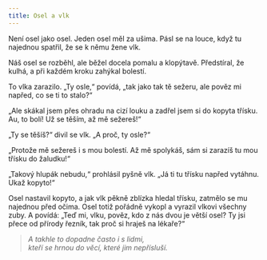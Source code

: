 ```yaml
---
title: Osel a vlk
---
```


  

Není osel jako osel. Jeden osel měl za ušima. Pásl se na louce, když tu najednou spatřil, že se k němu žene vlk.

Náš osel se rozběhl, ale běžel docela pomalu a klopýtavě. Před­stíral, že kulhá, a při každém kroku zahýkal bolestí.

To vlka zarazilo. „Ty osle,“ povídá, „tak jako tak tě sežeru, ale pověz mi napřed, co se ti to stalo?“

„Ale skákal jsem přes ohradu na cizí louku a zadřel jsem si do kopyta třísku. Au, to bolí! Už se těším, až mě sežereš!“

„Ty se těšíš?“ divil se vlk. „A proč, ty osle?“

„Protože mě sežereš i s mou bolestí. Až mě spolykáš, sám si zarazíš tu mou třísku do žaludku!“

„Takový hlupák nebudu,“ prohlásil pyšně vlk. „Já ti tu třísku napřed vytáhnu. Ukaž kopyto!“

Osel nastavil kopyto, a jak vlk pěkně zblízka hledal třísku, zatmělo se mu najednou před očima. Osel totiž pořádně vykopl a vyrazil vlkovi všechny zuby. A povídá: „Teď mi, vlku, pověz, kdo z nás dvou je větší osel? Ty jsi přece od přírody řezník, tak proč si hraješ na lékaře?“

> _A takhle to dopadne často i s lidmi,  
> kteří se hrnou do věcí, které jim nepřísluší._
